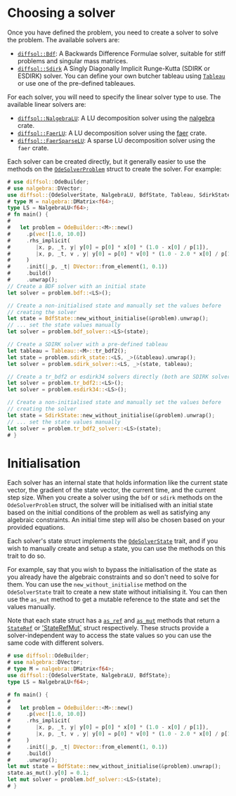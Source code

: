 # Choosing a solver

Once you have defined the problem, you need to create a solver to solve the problem. The available solvers are:
- [`diffsol::Bdf`](https://docs.rs/diffsol/latest/diffsol/ode_solver/bdf/struct.Bdf.html): A Backwards Difference Formulae solver, suitable for stiff problems and singular mass matrices.
- [`diffsol::Sdirk`](https://docs.rs/diffsol/latest/diffsol/ode_solver/sdirk/struct.Sdirk.html) A Singly Diagonally Implicit Runge-Kutta (SDIRK or ESDIRK) solver. You can define your own butcher tableau using [`Tableau`](https://docs.rs/diffsol/latest/diffsol/ode_solver/tableau/struct.Tableau.html) or use one of the pre-defined tableaues.

For each solver, you will need to specify the linear solver type to use. The available linear solvers are:
- [`diffsol::NalgebraLU`](https://docs.rs/diffsol/latest/diffsol/linear_solver/nalgebra_lu/struct.NalgebraLU.html): A LU decomposition solver using the [nalgebra](https://nalgebra.org) crate.
- [`diffsol::FaerLU`](https://docs.rs/diffsol/latest/diffsol/linear_solver/faer_lu/struct.FaerLU.html): A LU decomposition solver using the [faer](https://github.com/sarah-ek/faer-rs) crate.
- [`diffsol::FaerSparseLU`](https://docs.rs/diffsol/latest/diffsol/linear_solver/faer_sparse_lu/struct.FaerSparseLU.html): A sparse LU decomposition solver using the `faer` crate.

Each solver can be created directly, but it generally easier to use the methods on the [`OdeSolverProblem`](https://docs.rs/diffsol/latest/diffsol/ode_solver/problem/struct.OdeSolverProblem.html) struct to create the solver.
For example:

```rust
# use diffsol::OdeBuilder;
# use nalgebra::DVector;
use diffsol::{OdeSolverState, NalgebraLU, BdfState, Tableau, SdirkState};
# type M = nalgebra::DMatrix<f64>;
type LS = NalgebraLU<f64>;
# fn main() {
# 
#   let problem = OdeBuilder::<M>::new()
#     .p(vec![1.0, 10.0])
#     .rhs_implicit(
#        |x, p, _t, y| y[0] = p[0] * x[0] * (1.0 - x[0] / p[1]),
#        |x, p, _t, v , y| y[0] = p[0] * v[0] * (1.0 - 2.0 * x[0] / p[1]),
#     )
#     .init(|_p, _t| DVector::from_element(1, 0.1))
#     .build()
#     .unwrap();
// Create a BDF solver with an initial state
let solver = problem.bdf::<LS>();

// Create a non-initialised state and manually set the values before
// creating the solver
let state = BdfState::new_without_initialise(&problem).unwrap();
// ... set the state values manually
let solver = problem.bdf_solver::<LS>(state);

// Create a SDIRK solver with a pre-defined tableau
let tableau = Tableau::<M>::tr_bdf2();
let state = problem.sdirk_state::<LS, _>(&tableau).unwrap();
let solver = problem.sdirk_solver::<LS, _>(state, tableau);

// Create a tr_bdf2 or esdirk34 solvers directly (both are SDIRK solvers with different tableaus)
let solver = problem.tr_bdf2::<LS>();
let solver = problem.esdirk34::<LS>();

// Create a non-initialised state and manually set the values before
// creating the solver
let state = SdirkState::new_without_initialise(&problem).unwrap();
// ... set the state values manually
let solver = problem.tr_bdf2_solver::<LS>(state);
# }
```

# Initialisation

Each solver has an internal state that holds information like the current state vector, the gradient of the state vector, the current time, and the current step size. When you create a solver using the `bdf` or `sdirk` methods on the `OdeSolverProblem` struct, the solver will be initialised with an initial state based on the initial conditions of the problem as well as satisfying any algebraic constraints. An initial time step will also be chosen based on your provided equations.

Each solver's state struct implements the [`OdeSolverState`](https://docs.rs/diffsol/latest/diffsol/ode_solver/state/trait.OdeSolverState.html) trait, and if you wish to manually create and setup a state, you can use the methods on this trait to do so.

For example, say that you wish to bypass the initialisation of the state as you already have the algebraic constraints and so don't need to solve for them. You can use the `new_without_initialise` method on the `OdeSolverState` trait to create a new state without initialising it. You can then use the `as_mut` method to get a mutable reference to the state and set the values manually.

Note that each state struct has a [`as_ref`](https://docs.rs/diffsol/latest/diffsol/ode_solver/state/trait.OdeSolverState.html#tymethod.as_ref) and [`as_mut`](https://docs.rs/diffsol/latest/diffsol/ode_solver/state/trait.OdeSolverState.html#tymethod.as_mut) methods that return a [`StateRef`](https://docs.rs/diffsol/latest/diffsol/ode_solver/state/struct.StateRef.html) or ['StateRefMut`](https://docs.rs/diffsol/latest/diffsol/ode_solver/state/struct.StateRefMut.html) struct respectively. These structs provide a solver-independent way to access the state values so you can use the same code with different solvers.

```rust
# use diffsol::OdeBuilder;
# use nalgebra::DVector;
# type M = nalgebra::DMatrix<f64>;
use diffsol::{OdeSolverState, NalgebraLU, BdfState};
type LS = NalgebraLU<f64>;

# fn main() {
# 
#   let problem = OdeBuilder::<M>::new()
#     .p(vec![1.0, 10.0])
#     .rhs_implicit(
#        |x, p, _t, y| y[0] = p[0] * x[0] * (1.0 - x[0] / p[1]),
#        |x, p, _t, v , y| y[0] = p[0] * v[0] * (1.0 - 2.0 * x[0] / p[1]),
#     )
#     .init(|_p, _t| DVector::from_element(1, 0.1))
#     .build()
#     .unwrap();
let mut state = BdfState::new_without_initialise(&problem).unwrap();
state.as_mut().y[0] = 0.1;
let mut solver = problem.bdf_solver::<LS>(state);
# }
```